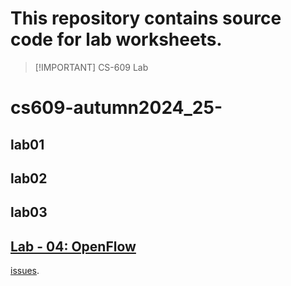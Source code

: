 # This repository contains source code for lab worksheets.
>   [!IMPORTANT]
>   CS-609 Lab
>   
# cs609-autumn2024_25-

## lab01

## lab02

## lab03

## [Lab - 04: OpenFlow](cs609-autumn2024_25-/lab04-OpenFlow)

[issues](https://github.com/rajdeepbaru/525a1/issues/new).
